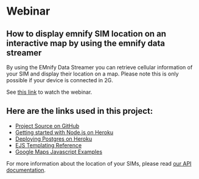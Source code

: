 # Webinar
## How to display emnify SIM location on an interactive map by using the emnify data streamer

By using the EMnify Data Streamer you can retrieve cellular information of your SIM and display their location on a map.
Please note this is only possible if your device is connected in 2G.

See [this link](https://youtu.be/RxLgsh16FS0) to watch the webinar.

## Here are the links used in this project:

- [Project Source on GitHub](https://github.com/bsmth/datastreamer-node-maps)
- [Getting started with Node.js on Heroku](https://devcenter.heroku.com/articles/getting-started-with-nodejs)
- [Deploying Postgres on Heroku](https://devcenter.heroku.com/articles/heroku-postgresql#provisioning-heroku-postgres)
- [EJS Templating Reference](https://ejs.co/)
- [Google Maps Javascript Examples](https://developers.google.com/maps/documentation/javascript/adding-a-google-map)


For more information about the location of your SIMs, please read [our API documentation](https://cdn.emnify.net/api/doc/swagger.html?__hstc=115846617.5995a1e931c040d2968329abef4186bf.1660812129513.1695923588476.1698947976974.98&__hssc=115846617.2.1698947976974&__hsfp=2927854302).
